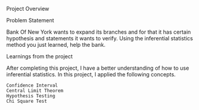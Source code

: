 Project Overview

Problem Statement

Bank Of New York wants to expand its branches and for that it has certain hypothesis and statements it wants to verify. Using the inferential statistics method you just learned, help the bank.

Learnings from the project

After completing this project, I have a better understanding of how to use inferential statistics. In this project, I applied the following concepts.

    Confidence Interval
    Central Limit Theorem
    Hypothesis Testing
    Chi Square Test
